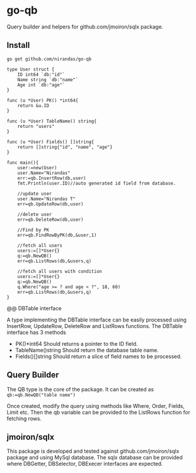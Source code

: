 # go-qb
Query builder and helpers for github.com/jmoiron/sqlx package.

## Install
`go get github.com/nirandas/go-qb`

```golang
type User struct {
	ID int64 `db:"id"`
	Name string `db:"name"`
	Age int `db:"age"`
}

func (u *User) PK() *int64{
	return &u.ID
}

func (u *User) TableName() string{
	return "users"
}

func (u *User) Fields() []string{
	return []string{"id", "name", "age"}
}
	
func main(){
	user:=new(User)
	user.Name="Nirandas"
	err:=qb.InsertRow(db,user)
	fmt.Println(user.ID)//auto generated id field from database.

	//update user
	user.Name="Nirandas T"
	err=qb.UpdateRow(db,user)
	
	//delete user
	err=qb.DeleteRow(db,user)
	
	//Find by PK
	err=qb.FindRowByPK(db,&user,1)
	
	//fetch all users
	users:=[]*User{}
	q:=qb.NewQB()
	err=qb.ListRows(db,&users,q)
	
	//fetch all users with condition
	users:=[]*User{}
	q:=qb.NewQB()
	q.Where("age >= ? and age < ?", 18, 60)
	err=qb.ListRows(db,&users,q)
}
```

@@ DBTable interface

A type implementing the DBTable interface can be easily processed using InsertRow, UpdateRow, DeleteRow and ListRows functions. The DBTable interface has 3 methods
* PK()*int64 Should returns a pointer to the ID field.
* TableName()string Should return the database table name.
* Fields()[]string Should return a slice of field names to be processed.

## Query Builder
The QB type is the core of the package. It can be created as 
`qb:=qb.NewQB("table name")`

Once created, modify the query using methods like Where, Order, Fields, Limit etc. Then the qb variable can be provided to the ListRows function for fetching rows.

## jmoiron/sqlx
This package is developed and tested against github.com/jmoiron/sqlx package and using MySql database. The sqlx database can be provided where DBGetter, DBSelector, DBExecer interfaces are  expected.
